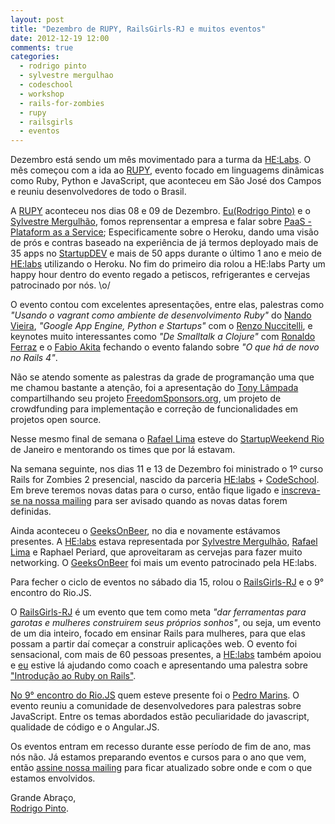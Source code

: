 ```yaml
---
layout: post
title: "Dezembro de RUPY, RailsGirls-RJ e muitos eventos"
date: 2012-12-19 12:00
comments: true
categories:
  - rodrigo pinto
  - sylvestre mergulhao
  - codeschool
  - workshop
  - rails-for-zombies
  - rupy
  - railsgirls
  - eventos
---
```


Dezembro está sendo um mês movimentado para a turma da [HE:Labs][he]. O mês começou com a ida ao [RUPY][rupy], evento focado em linguagems dinâmicas como Ruby, Python e JavaScript, que aconteceu em São José dos Campos e reuniu desenvolvedores de todo o Brasil.
<!-- more -->
A [RUPY][rupy] aconteceu nos dias 08 e 09 de Dezembro. [Eu(Rodrigo Pinto)][rp] e o [Sylvestre Mergulhão][sm], fomos reprensentar a empresa e falar sobre [PaaS - Plataform as a Service][paas]; Especificamente sobre o Heroku, dando uma visão de prós e contras baseado na experiência de já termos deployado mais de 35 apps no [StartupDEV][sdev] e mais de 50 apps durante o último 1 ano e meio de [HE:labs][he] utilizando o Heroku. No fim do primeiro dia rolou a HE:labs Party um happy hour dentro do evento regado a petiscos, refrigerantes e cervejas patrocinado por nós. \o/

O evento contou com excelentes apresentações, entre elas, palestras como _"Usando o vagrant como ambiente de desenvolvimento Ruby"_ do [Nando Vieira][fn], _"Google App Engine, Python e Startups"_ com o [Renzo Nuccitelli][rn], e keynotes muito interessantes como _"De Smalltalk a Clojure"_ com [Ronaldo Ferraz][rf] e o [Fabio Akita][akt] fechando o evento falando sobre _"O que há de novo no Rails 4"_.

Não se atendo somente as palestras da grade de programanção uma que me chamou bastante a atenção, foi a apresentação do [Tony Lâmpada][tl] compartilhando seu projeto [FreedomSponsors.org][fs], um projeto de crowdfunding para implementação e correção de funcionalidades em projetos open source.

<!-- Faltaram os links para os palestrantes e para as palestras, se estiverem disponíveis -->

Nesse mesmo final de semana o [Rafael Lima][rl] esteve do [StartupWeekend Rio][SWrio] de Janeiro e mentorando os times que por lá estavam.

Na semana seguinte, nos dias 11 e 13 de Dezembro foi ministrado o 1º curso Rails for Zombies 2 presencial, nascido da parceria [HE:labs][he] + [CodeSchool][cs]. Em breve teremos novas datas para o curso, então fique ligado e [inscreva-se na nossa mailing][ml] para ser avisado quando as novas datas forem definidas.

Ainda aconteceu o [GeeksOnBeer][gob], no dia  e novamente estávamos presentes. A [HE:labs][he] estava representada por [Sylvestre Mergulhão][sm], [Rafael Lima][rl] e Raphael Periard, que aproveitaram as cervejas para fazer muito networking. O [GeeksOnBeer][gob] foi mais um evento patrocinado pela HE:labs.

Para fecher o ciclo de eventos no sábado dia 15, rolou o [RailsGirls-RJ][rgrj] e o 9° encontro do Rio.JS.

O [RailsGirls-RJ][rgrj] é um evento que tem como meta _"dar ferramentas para garotas e mulheres construirem seus próprios sonhos"_, ou seja, um evento de um dia inteiro, focado em ensinar Rails para mulheres, para que elas possam a partir daí começar a construir aplicações web. O evento foi sensacional, com mais de 60 pessoas presentes, a [HE:labs][he] também apoiou e [eu][rp] estive lá ajudando como coach e apresentando uma palestra sobre ["Introdução ao Ruby on Rails"][intro].

[No 9° encontro do Rio.JS][RioJS] quem esteve presente foi o [Pedro Marins][Pedro Marins]. O evento reuniu a comunidade de desenvolvedores para palestras sobre JavaScript. Entre os temas abordados estão peculiaridade do javascript, qualidade de código e o Angular.JS.

Os eventos entram em recesso durante esse período de fim de ano, mas nós não. Já estamos preparando eventos e cursos para o ano que vem, então [assine nossa mailing][ml] para ficar atualizado sobre onde e com o que estamos envolvidos.

Grande Abraço,<br/>
[Rodrigo Pinto][rp].

[he]: http://www.helabs.com.br
[sdev]: http://www.startupdev.com.br
[rupy]: http://www.rupy.com.br
[rp]: http://www.twitter.com/rodrigoospinto
[rl]: http://www.twitter.com/rafaelp
[sm]: http://www.twitter.com/smergulhao
[paas]: http://
[ml]: http://helabs.com.br/mailing/
[SWrio]: http://rio.startupweekend.org/
[cs]: http://www.codeschool.com.br
[rgrj]: http://railsgirls.com/riodejaneiro
[intro]: https://speakerdeck.com/rodrigoospinto/introducao-ao-ruby-on-rails-railsgirls-rj
[fs]: http://www.freedomsponsors.org
[RioJS]: https://www.facebook.com/groups/riojs/
[gob]: http://geeksonbeer.com

[fn]: https://twitter.com/fnando
[rf]: https://twitter.com/rferraz
[tl]: https://twitter.com/tonylampada
[rn]: https://twitter.com/nuccitec
[akt]: https://twitter.com/AkitaOnRails
[Pedro Marins]: https://twitter.com/pedromarins
